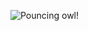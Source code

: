 ![Pouncing owl!](https://previews.123rf.com/images/irwanjos/irwanjos1602/irwanjos160200025/52404096-owl-pounce-cartoon.jpg)
